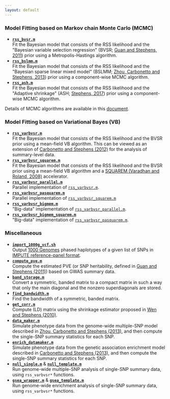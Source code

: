 ```yaml
---
layout: default
---
```


### Model Fitting based on Markov chain Monte Carlo (MCMC)

- [**`rss_bvsr.m`**](https://github.com/stephenslab/rss/blob/master/src/rss_bvsr.m) <br> Fit the Bayesian model that consists of the RSS likelihood and the "Bayesian variable selection regression" (BVSR; [Guan and Stephens, 2011](https://projecteuclid.org/euclid.aoas/1318514285)) prior using a Metropolis-Hastings algorithm.
- [**`rss_bslmm.m`**](https://github.com/stephenslab/rss/blob/master/src/rss_bslmm.m) <br> Fit the Bayesian model that consists of the RSS likelihood and the "Bayesian sparse linear mixed model" (BSLMM; [Zhou, Carbonetto and Stephens, 2013](http://journals.plos.org/plosgenetics/article?id=10.1371/journal.pgen.1003264)) prior using a component-wise MCMC algorithm.
- [**`rss_ash.m`**](https://github.com/stephenslab/rss/blob/master/src/rss_ash.m) <br> Fit the Bayesian model that consists of the RSS likelihood and the "Adaptive shrinkage" (ASH; [Stephens, 2017](https://doi.org/10.1093/biostatistics/kxw041)) prior using a component-wise MCMC algorithm.

Details of MCMC algorithms are available in this [document](http://www.stat.uchicago.edu/~xiangzhu/rss_mcmc.pdf). 

### Model Fitting based on Variational Bayes (VB)

- [**`rss_varbvsr.m`**](https://github.com/stephenslab/rss/blob/master/src_vb/rss_varbvsr.m) <br> Fit the Bayesian model that consists of the RSS likelihood and the BVSR prior using a mean-field VB algorithm. This can be viewed as an extension of [Carbonetto and Stephens (2012)](https://projecteuclid.org/euclid.ba/1339616726) for the analysis of summary-level data.
- [**`rss_varbvsr_squarem.m`**](https://github.com/stephenslab/rss/blob/master/src_vb/rss_varbvsr_squarem.m) <br> Fit the Bayesian model that consists of the RSS likelihood and the BVSR prior using a mean-field VB algorithm and a [SQUAREM (Varadhan and Roland, 2008)](http://onlinelibrary.wiley.com/doi/10.1111/j.1467-9469.2007.00585.x/abstract) accelerator.
- [**`rss_varbvsr_parallel.m`**](https://github.com/stephenslab/rss/blob/master/src_vb/rss_varbvsr_parallel.m) <br> Parallel implementation of [`rss_varbvsr.m`](https://github.com/stephenslab/rss/blob/master/src_vb/rss_varbvsr.m).
- [**`rss_varbvsr_pasquarem.m`**](https://github.com/stephenslab/rss/blob/master/src_vb/rss_varbvsr_pasquarem.m) <br> Parallel implementation of [`rss_varbvsr_squarem.m`](https://github.com/stephenslab/rss/blob/master/src_vb/rss_varbvsr_squarem.m)
- [**`rss_varbvsr_bigmem.m`**](https://github.com/stephenslab/rss/blob/master/src_vb/rss_varbvsr_bigmem.m) <br> "Big-data" implementation of [`rss_varbvsr_parallel.m`](https://github.com/stephenslab/rss/blob/master/src_vb/rss_varbvsr_parallel.m).
- [**`rss_varbvsr_bigmem_squarem.m`**](https://github.com/stephenslab/rss/blob/master/src_vb/rss_varbvsr_bigmem_squarem.m) <br> "Big-data" implementation of [`rss_varbvsr_pasquarem.m`](https://github.com/stephenslab/rss/blob/master/src_vb/rss_varbvsr_pasquarem.m).

### Miscellaneous

- [**`import_1000g_vcf.sh`**](https://github.com/stephenslab/rss/blob/master/misc/import_1000g_vcf.sh) <br> Output [1000 Genomes](http://www.internationalgenome.org/data) phased haplotypes of a given list of SNPs in [IMPUTE reference-panel format](https://mathgen.stats.ox.ac.uk/impute/impute_v2.html#input_options). 
- [**`compute_pve.m`**](https://github.com/stephenslab/rss/blob/master/src/compute_pve.m) <br> Compute the estimated PVE (or SNP heritability, defined in [Guan and Stephens (2011)](https://projecteuclid.org/euclid.aoas/1318514285)) based on GWAS summary data.
- [**`band_storage.m`**](https://github.com/stephenslab/rss/blob/master/misc/band_storage.m) <br> Convert a symmetric, banded matrix to a compact matrix in such a way that only the main diagonal and the nonzero superdiagonals are stored.
- [**`find_bandwidth.m`**](https://github.com/stephenslab/rss/blob/master/misc/find_bandwidth.m) <br> Find the bandwidth of a symmetric, banded matrix.
- [**`get_corr.m`**](https://github.com/stephenslab/rss/blob/master/misc/get_corr.m) <br> Compute (LD) matrix using the shrinkage estimator proposed in [Wen and Stephens (2010)](https://www.ncbi.nlm.nih.gov/pubmed/21479081).
- [**`data_maker.m`**](https://github.com/stephenslab/rss/blob/master/misc/data_maker.m) <br> Simulate phenotype data from the genome-wide multiple-SNP model described in [Zhou, Carbonetto and Stephens (2013)](http://journals.plos.org/plosgenetics/article?id=10.1371/journal.pgen.1003264), and then compute the single-SNP summary statistics for each SNP.
- [**`enrich_datamaker.m`**](https://github.com/stephenslab/rss/blob/master/misc/enrich_datamaker.m) <br> Simulate phenotype data from the genetic association enrichment model described in [Carbonetto and Stephens (2013)](http://journals.plos.org/plosgenetics/article?id=10.1371/journal.pgen.1003770), and then compute the single-SNP summary statistics for each SNP.
- [**`null_single.m`**](https://github.com/stephenslab/rss/blob/master/src_vb/null_single.m) & [**`null_template.m`**](https://github.com/stephenslab/rss/blob/master/src_vb/null_template.m) <br> Run genome-wide multiple-SNP analysis of single-SNP summary data, using `rss_varbvsr*` functions.
- [**`gsea_wrapper.m`**](https://github.com/stephenslab/rss/blob/master/src_vb/gsea_wrapper.m) & [**`gsea_template.m`**](https://github.com/stephenslab/rss/blob/master/src_vb/gsea_template.m) <br> Run genome-wide enrichment analysis of single-SNP summary data, using `rss_varbvsr*` functions.

